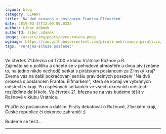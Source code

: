 ```yaml
---
layout: blog
category: CLANKY
title: 'Na dvě orosená s poslancem Frantou Elfmarkem'
date: 2019-03-14T12:00:00.032Z
author: Libor Adámek
authorId: libor.adamek
image: /assets/img/posts/dveosrosena.pngg
ogimage: https://raw.githubusercontent.com/pirati-web/roznov.pirati.cz/master/assets/img/posts/dveosrosena.png
tags: 'verejna-schuze poslanec'
---
```

Ve čtvrtek 21.března od 17:00 v klubu Vrátnice Rožnov p.R.<br>
Zajímáte se o politiku a chcete se v pohodové atmosféře u dvou piv (známe to, na jedno nikdo nechodí) 
setkat s pirátským poslancem za Zlínský kraj? 
Zveme vás na další pokračování seriálu pravidelných posezení "Na dvě orosená s poslancem Frantou Elfmarkem", 
která se konají ve vybraných městech v kraji. Po úspěšných setkáních ve všech okresních městech rozjíždíme další kolo. 
Ve čtvrtek 21. března se na vás budeme těšit v Rožnově v klubu Vrátnice.

Přijďte za poslancem a dalšími Piráty debatovat o Rožnově, Zlínském kraji, České republice či dokonce zahraničí ;)

Budeme se těšit...

- - -
